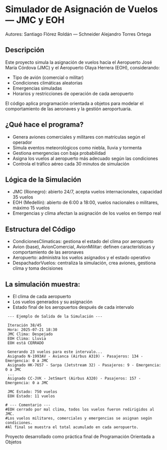 # Simulador de Asignación de Vuelos — JMC y EOH
 Autores: Santiago Flórez Roldán — Schneider Alejandro Torres Ortega

## Descripción
 Este proyecto simula la asignación de vuelos hacia el Aeropuerto José María Córdova (JMC) y el Aeropuerto Olaya Herrera (EOH), considerando:
- Tipo de avión (comercial o militar)
- Condiciones climáticas aleatorias
- Emergencias simuladas
- Horarios y restricciones de operación de cada aeropuerto

El código aplica programación orientada a objetos para modelar el comportamiento de las aeronaves y la gestión aeroportuaria.

## ¿Qué hace el programa?
- Genera aviones comerciales y militares con matrículas según el operador
- Simula eventos meteorológicos como niebla, lluvia y tormenta
- Gestiona emergencias con baja probabilidad
- Asigna los vuelos al aeropuerto más adecuado según las condiciones
- Controla el tráfico aéreo cada 30 minutos de simulación

## Lógica de la Simulación
- JMC (Rionegro): abierto 24/7, acepta vuelos internacionales, capacidad 35 vuelos
- EOH (Medellín): abierto de 6:00 a 18:00, vuelos nacionales o militares, máximo 15 vuelos
- Emergencias y clima afectan la asignación de los vuelos en tiempo real

## Estructura del Código
- CondicionesClimaticas: gestiona el estado del clima por aeropuerto
- Avion (base), AvionComercial, AvionMilitar: definen características y comportamiento de las aeronaves
- Aeropuerto: administra los vuelos asignados y el estado operativo
- DespachadorVuelos: centraliza la simulación, crea aviones, gestiona clima y toma decisiones

## La simulación muestra:
- El clima de cada aeropuerto
- Los vuelos generados y su asignación
- Estado final de los aeropuertos después de cada intervalo
```plaintext
 --- Ejemplo de Salida de la Simulación ---

 Iteración 38/45
 Hora: 2025-07-21 18:30
 JMC Clima: Despejado
 EOH Clima: Lluvia
 EOH está CERRADO

 Generando 23 vuelos para este intervalo...
 Asignado N-1993AV - Avianca (Airbus A319) - Pasajeros: 134 - Emergencia: 0 a JMC
 Asignado HK-7657 - Sarpa (Jetstream 32) - Pasajeros: 9 - Emergencia: 0 a JMC
 ...
 Asignado CC-JVK - JetSmart (Airbus A320) - Pasajeros: 157 - Emergencia: 0 a JMC

 JMC Estado: 750 vuelos
 EOH Estado: 11 vuelos

# --- Comentario ---
#EOH cerrado por mal clima, todos los vuelos fueron redirigidos al JMC.
#Los vuelos militares, comerciales y emergencias se asignan según condiciones.
#Al final se muestra el total acumulado en cada aeropuerto.
```
Proyecto desarrollado como práctica final de Programación Orientada a Objetos
